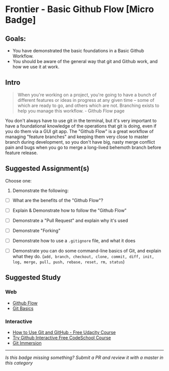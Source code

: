 Frontier - Basic Github Flow [Micro Badge]
==============================================


Goals:
------

- You have demonstrated the basic foundations in a Basic Github Workflow.
- You should be aware of the general way that git and Github work, and how we use it at work.


Intro
-----

> When you're working on a project, you're going to have a bunch of different features or ideas in progress at any given time – some of which are ready to go, and others which are not. Branching exists to help you manage this workflow. - Github Flow page

You don't always have to use git in the terminal, but it's very important to have a foundational knowledge of the operations that git is doing, even if you do them via a GUI git app. The "Github Flow" is a great workflow of managing "feature branches" and keeping them very close to master branch during development, so you don't have big, nasty merge conflict pain and bugs when you go to merge a long-lived behemoth branch before feature release.



Suggested Assignment(s)
-----------------------

Choose one:

1) Demonstrate the following:
- [ ] What are the benefits of the "Github Flow"?
- [ ] Explain & Demonstrate how to follow the "Github Flow"
- [ ] Demonstrate a "Pull Request" and explain why it's used
- [ ] Demonstrate "Forking"
- [ ] Demonstrate how to use a `.gitignore` file, and what it does
- [ ] Demonstrate you can do some command-line basics of Git, and explain what they do. (`add, branch, checkout, clone, commit, diff, init, log, merge, pull, push, rebase, reset, rm, status`)


Suggested Study
---------------

### Web

- [Github Flow](https://guides.github.com/introduction/flow/index.html)
- [Git Basics](http://git-scm.com/book/en/v2/Git-Basics-Getting-a-Git-Repository)


### Interactive

- [How to Use Git and GitHub - Free Udacity Course](https://www.udacity.com/course/how-to-use-git-and-github--ud775)
- [Try Github Interactive Free CodeSchool Course](https://try.github.io)
- [Git Immersion](http://gitimmersion.com/)



-----

*Is this badge missing something? Submit a PR and review it with a master in this category*
